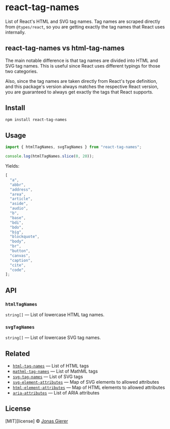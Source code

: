 # react-tag-names

List of React's HTML and SVG tag names. Tag names are scraped directly from
`@types/react`, so you are getting exactly the tag names that React uses
internally.

## react-tag-names vs html-tag-names

The main notable difference is that tag names are divided into HTML and SVG tag
names. This is useful since React uses different typings for those two
categories.

Also, since the tag names are taken directly from React's type definition, and
this package's version always matches the respective React version, you are
guaranteed to always get exactly the tags that React supports.

## Install

```sh
npm install react-tag-names
```

## Usage

```js
import { htmlTagNames, svgTagNames } from "react-tag-names";

console.log(htmlTagNames.slice(0, 20));
```

Yields:

```js
[
  "a",
  "abbr",
  "address",
  "area",
  "article",
  "aside",
  "audio",
  "b",
  "base",
  "bdi",
  "bdo",
  "big",
  "blockquote",
  "body",
  "br",
  "button",
  "canvas",
  "caption",
  "cite",
  "code",
];
```

## API

### `htmlTagNames`

`string[]` &mdash; List of lowercase HTML tag names.

### `svgTagNames`

`string[]` &mdash; List of lowercase SVG tag names.

## Related

- [`html-tag-names`](https://github.com/wooorm/html-tag-names) — List of HTML
  tags
- [`mathml-tag-names`](https://github.com/wooorm/mathml-tag-names) — List of
  MathML tags
- [`svg-tag-names`](https://github.com/wooorm/svg-tag-names) — List of SVG tags
- [`svg-element-attributes`](https://github.com/wooorm/svg-element-attributes) —
  Map of SVG elements to allowed attributes
- [`html-element-attributes`](https://github.com/wooorm/html-element-attributes)
  — Map of HTML elements to allowed attributes
- [`aria-attributes`](https://github.com/wooorm/aria-attributes) — List of ARIA
  attributes

## License

[MIT][license] &copy; [Jonas Gierer](https://gierer.xyz)
